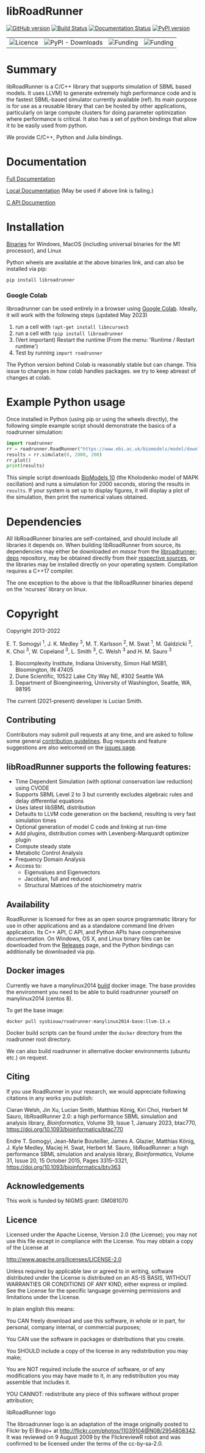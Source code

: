 # libRoadRunner
[![GitHub version](https://badge.fury.io/gh/sys-bio%2Froadrunner.svg)](http://badge.fury.io/gh/sys-bio%2Froadrunner)
[![Build Status](https://dev.azure.com/TheRoadrunnerProject/roadrunner/_apis/build/status/sys-bio.roadrunner?branchName=develop)](https://dev.azure.com/TheRoadrunnerProject/roadrunner/_build/latest?definitionId=8&branchName=develop)
[![Documentation Status](https://readthedocs.org/projects/libroadrunner/badge/?version=latest)](https://libroadrunner.readthedocs.io/en/latest/?badge=latest)
[![PyPI version](https://badge.fury.io/py/libroadrunner.svg)](https://badge.fury.io/py/libroadrunner)

 <table style="width:100%">
  <tr>
    <td><img alt="Licence", src="https://img.shields.io/badge/License-Apache%202.0-yellowgreen"</td>
    <td><img alt="PyPI - Downloads", src="[![PyPI version](https://badge.fury.io/py/libroadrunner.svg)](https://badge.fury.io/py/libroadrunner)"></td>
    <td><img alt="Funding", src="https://img.shields.io/badge/Funding-NIH%20(GM123032)-blue"></td>
    <td><img alt="Funding", src="https://img.shields.io/badge/Funding-NIBIB%20(EB028887)-blue"></td>    
   </tr>
</table> 

# Summary

libRoadRunner is a C/C++ library that supports simulation of SBML based models. It uses LLVM) to generate extremely high performance code and is the fastest SBML-based simulator currently available (ref). Its main purpose is for use as a reusable library that can be hosted by other applications, particularly on large compute clusters for doing parameter optimization where performance is critical. It also has a set of python bindings that allow it to be easily used from python. 

We provide C/C++, Python and Julia bindings.

# Documentation

[Full Documentation](https://libroadrunner.readthedocs.io)

[Local Documentation](http://sys-bio.github.io/roadrunner/)  (May be used if above link is failing.)

[C API Documention](https://sys-bio.github.io/roadrunner/OriginalDoxygenStyleDocs/html/index.html)

# Installation

[Binaries](https://github.com/sys-bio/roadrunner/releases) for Windows, MacOS (including universal binaries for the M1 processor), and Linux

Python wheels are available at the above binaries link, and can also be installed via pip:

`pip install libroadrunner`

### Google Colab
libroadrunner can be used entirely in a browser using [Google Colab](https://colab.research.google.com/).  Ideally, it will work with the following steps (updated May 2023)
  
1. run a cell with ```!apt-get install libncurses5```
2. run a cell with ```!pip install libroadrunner```
3. (Vert important) Restart the runtime (From the menu: 'Runtime / Restart runtime')
4. Test by running ```import roadrunner```
  
The Python version behind Colab is reasonably stable but can change. This issue to changes in how colab handles packages. we try to keep abreast of changes at colab.

# Example Python usage

Once installed in Python (using pip or using the wheels directly), the following simple example script should demonstrate the basics of a roadrunner simulation:

```python
import roadrunner
rr = roadrunner.RoadRunner("https://www.ebi.ac.uk/biomodels/model/download/BIOMD0000000010.2?filename=BIOMD0000000010_url.xml")
results = rr.simulate(0, 2000, 200)
rr.plot()
print(results)
```

This simple script downloads [BioModels 10](https://www.ebi.ac.uk/biomodels/BIOMD0000000010) (the Kholodenko model of MAPK oscillation) and runs a simulation for 2000 seconds, storing the results in `results`.  If your system is set up to display figures, it will display a plot of the simulation, then print the numerical values obtained.

# Dependencies

All libRoadRunner binaries are self-contained, and should include all libraries it depends on.  When building libRoadRunner from source, its dependencies may either be downloaded *en masse* from the [libroadrunner-deps](https://github.com/sys-bio/libroadrunner-deps) repository, may be obtained directly from their [respective sources](https://github.com/sys-bio/libroadrunner-deps/tree/release/third_party), or the libraries may be installed directly on your operating system.  Compilation requires a C++17 compiler.

The one exception to the above is that the libRoadRunner binaries depend on the 'ncurses' library on linux.


# Copyright

Copyright 2013-2022

E. T. Somogyi <sup>1</sup>, J. K. Medley <sup>3</sup>, M. T. Karlsson <sup>2</sup>, M. Swat <sup>1</sup>, M. Galdzicki <sup>3</sup>, K. Choi <sup>3</sup>, W. Copeland <sup>3</sup>, L. Smith <sup>3</sup>, C. Welsh <sup>3</sup> and H. M. Sauro <sup>3</sup>

1. Biocomplexity Institute, Indiana University, Simon Hall MSB1, Bloomington, IN 47405
2. Dune Scientific, 10522 Lake City Way NE, #302 Seattle WA
3. Department of Bioengineering, University of Washington, Seattle, WA, 98195

The current (2021-present) developer is Lucian Smith.

## Contributing

Contributors may submit pull requests at any time, and are asked to follow some general [contribution guidelines](https://github.com/sys-bio/roadrunner/wiki).  Bug requests and feature suggestions are also welcomed on the [issues page](https://github.com/sys-bio/roadrunner/issues).

## libRoadRunner supports the following features:

* Time Dependent Simulation (with optional conservation law reduction) using CVODE
* Supports SBML Level 2 to 3 but currently excludes algebraic rules and delay differential equations
* Uses latest libSBML distribution
* Defaults to LLVM code generation on the backend, resulting is very fast simulation times
* Optional generation of model C code and linking at run-time
* Add plugins, distribution comes with Levenberg-Marquardt optimizer plugin
* Compute steady state
* Metabolic Control Analysis
* Frequency Domain Analysis
* Access to:
  * Eigenvalues and Eigenvectors
  * Jacobian, full and reduced
  * Structural Matrices of the stoichiometry matrix


## Availability

RoadRunner is licensed for free as an open source programmatic library for use in other 
applications and as a standalone command line driven application. Its C++ API, C API, and 
Python APIs have comprehensive documentation. On Windows, OS X, and Linux binary files can be 
downloaded from the [Releases](https://github.com/sys-bio/roadrunner/releases) page, and the 
Python bindings can additionally be downloaded via pip. 


## Docker images
Currently we have a manylinux2014 [build](https://hub.docker.com/repository/docker/sysbiouw/roadrunner-manylinux2014-base) docker image. The 
base provides the environment you need to be able to build roadrunner yourself on manylinux2014 (centos 8).  

To get the base image: 

`docker pull sysbiouw/roadrunner-manylinux2014-base:llvm-13.x`

Docker build scripts can be found under the `docker` directory from the roadrunner
root directory. 

We can also build roadrunner in alternative docker environments (ubuntu etc.) on request. 

## Citing

If you use RoadRunner in your research, we would appreciate following citations in any works you publish:

Ciaran Welsh, Jin Xu, Lucian Smith, Matthias König, Kiri Choi, Herbert M Sauro, libRoadRunner 2.0: a high performance SBML simulation and analysis library, *Bioinformatics*, Volume 39, Issue 1, January 2023, btac770, https://doi.org/10.1093/bioinformatics/btac770

Endre T. Somogyi, Jean-Marie Bouteiller, James A. Glazier, Matthias König, J. Kyle Medley, Maciej H. Swat, Herbert M. Sauro, libRoadRunner: a high performance SBML simulation and analysis library, *Bioinformatics*, Volume 31, Issue 20, 15 October 2015, Pages 3315–3321, https://doi.org/10.1093/bioinformatics/btv363

## Acknowledgements

This work is funded by NIGMS grant: GM081070

## Licence

Licensed under the Apache License, Version 2.0 (the License); you may not use this 
file except in compliance with the License. You may obtain a copy of the License at

http://www.apache.org/licenses/LICENSE-2.0

Unless required by applicable law or agreed to in writing, software distributed 
under the License is distributed on an AS-IS BASIS, WITHOUT WARRANTIES OR CONDITIONS 
OF ANY KIND, either express or implied. See the License for the specific language 
governing permissions and limitations under the License.

In plain english this means:

You CAN freely download and use this software, in whole or in part, for personal, 
company internal, or commercial purposes;

You CAN use the software in packages or distributions that you create.

You SHOULD include a copy of the license in any redistribution you may make;

You are NOT required include the source of software, or of any modifications you may 
have made to it, in any redistribution you may assemble that includes it.

YOU CANNOT: redistribute any piece of this software without proper attribution;

 
  

libRoadRunner logo

  The libroadrunner logo is an adaptation of the image originally posted to Flickr by 
  El Brujo+ at http://flickr.com/photos/11039104@N08/2954808342. It was reviewed on 
  9 August 2009 by the FlickreviewR robot and was confirmed to be licensed under the 
  terms of the cc-by-sa-2.0.
